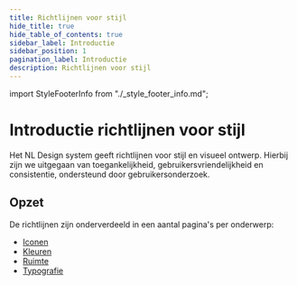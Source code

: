 ```yaml
---
title: Richtlijnen voor stijl
hide_title: true
hide_table_of_contents: true
sidebar_label: Introductie
sidebar_position: 1
pagination_label: Introductie
description: Richtlijnen voor stijl
---
```


<!-- @license CC0-1.0 -->

import StyleFooterInfo from "./\_style_footer_info.md";

# Introductie richtlijnen voor stijl

Het NL Design system geeft richtlijnen voor stijl en visueel ontwerp. Hierbij zijn we uitgegaan van toegankelijkheid, gebruikersvriendelijkheid en consistentie, ondersteund door gebruikersonderzoek.

## Opzet

De richtlijnen zijn onderverdeeld in een aantal pagina's per onderwerp:

- [Iconen](./iconen.md)
- [Kleuren](./kleuren.md)
- [Ruimte](./ruimte.md)
- [Typografie](./typografie.md)

<StyleFooterInfo />
